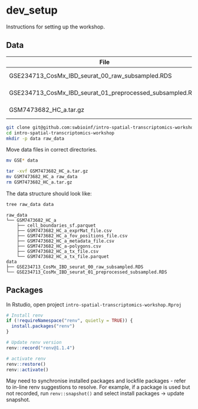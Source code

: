 # dev_setup

Instructions for setting up the workshop.

## Data

| File                                                      | Size     |
| --------------------------------------------------------- | -------- |
| GSE234713_CosMx_IBD_seurat_00_raw_subsampled.RDS          | 538.8 MB |
| GSE234713_CosMx_IBD_seurat_01_preprocessed_subsampled.RDS | 616.1 MB |
| GSM7473682_HC_a.tar.gz                                    | 344.7 MB |

```bash
git clone git@github.com:swbioinf/intro-spatial-transcriptomics-workshop.git
cd intro-spatial-transcriptomics-workshop
mkdir -p data raw_data
```

Move data files in correct directories.

```bash
mv GSE* data

tar -xvf GSM7473682_HC_a.tar.gz
mv GSM7473682_HC_a raw_data
rm GSM7473682_HC_a.tar.gz
```

The data structure should look like:

```bash
tree raw_data data
```

```console
raw_data
└── GSM7473682_HC_a
    ├── cell_boundaries_sf.parquet
    ├── GSM7473682_HC_a_exprMat_file.csv
    ├── GSM7473682_HC_a_fov_positions_file.csv
    ├── GSM7473682_HC_a_metadata_file.csv
    ├── GSM7473682_HC_a-polygons.csv
    ├── GSM7473682_HC_a_tx_file.csv
    └── GSM7473682_HC_a_tx_file.parquet
data
├── GSE234713_CosMx_IBD_seurat_00_raw_subsampled.RDS
└── GSE234713_CosMx_IBD_seurat_01_preprocessed_subsampled.RDS
```

## Packages

In Rstudio, open project `intro-spatial-transcriptomics-workshop.Rproj`

```r
# Install renv 
if (!requireNamespace("renv", quietly = TRUE)) {
  install.packages("renv")
}

# Update renv version
renv::record("renv@1.1.4") 

# activate renv
renv::restore()
renv::activate()
```

May need to synchronise installed packages and lockfile packages - refer to
in-line renv suggestions to resolve. For example, if a package is used but
not recorded, run `renv::snapshot()` and select install packages -> update
snapshot.



